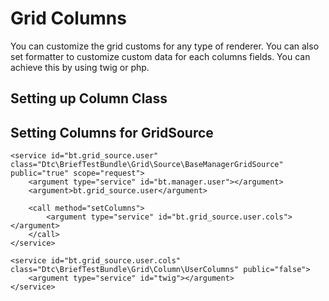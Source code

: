 Grid Columns
============

You can customize the grid customs for any type of renderer. You can also set
formatter to customize custom data for each columns fields. You can achieve this
by using twig or php.

Setting up Column Class
-----------------------


Setting Columns for GridSource
------------------------------
	<service id="bt.grid_source.user" class="Dtc\BriefTestBundle\Grid\Source\BaseManagerGridSource" public="true" scope="request">
	    <argument type="service" id="bt.manager.user"></argument>
	    <argument>bt.grid_source.user</argument>

	    <call method="setColumns">
	        <argument type="service" id="bt.grid_source.user.cols"></argument>
	    </call>
	</service>

	<service id="bt.grid_source.user.cols" class="Dtc\BriefTestBundle\Grid\Column\UserColumns" public="false">
	    <argument type="service" id="twig"></argument>
	</service>